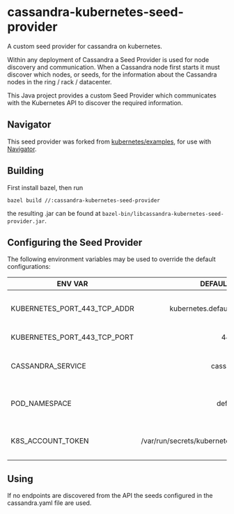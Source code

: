 cassandra-kubernetes-seed-provider
==================================

A custom seed provider for cassandra on kubernetes.

Within any deployment of Cassandra a Seed Provider is used for node discovery and communication.
When a Cassandra node first starts it must discover which nodes, or seeds, for the information about the Cassandra nodes in the ring / rack / datacenter.

This Java project provides a custom Seed Provider which communicates with the Kubernetes API to discover the required information.

Navigator
---------

This seed provider was forked from [kubernetes/examples](https://github.com/kubernetes/examples/tree/master/cassandra),
for use with [Navigator](https://github.com/jetstack/navigator/).

Building
--------

First install bazel, then run

    bazel build //:cassandra-kubernetes-seed-provider

the resulting .jar can be found at `bazel-bin/libcassandra-kubernetes-seed-provider.jar`.

Configuring the Seed Provider
-----------------------------

The following environment variables may be used to override the default configurations:

| ENV VAR       | DEFAULT VALUE  | NOTES |
| ------------- |:-------------: |:-------------:|
| KUBERNETES_PORT_443_TCP_ADDR   | kubernetes.default.svc.cluster.local  | The hostname of the API server   |
| KUBERNETES_PORT_443_TCP_PORT   | 443                                   | API port number                  |
| CASSANDRA_SERVICE              | cassandra                             | Default service name for lookup  |
| POD_NAMESPACE                  | default                               | Default pod service namespace    |
| K8S_ACCOUNT_TOKEN 		 | /var/run/secrets/kubernetes.io/serviceaccount/token | Default path to service token |

Using
-----

If no endpoints are discovered from the API the seeds configured in the cassandra.yaml file are used.
